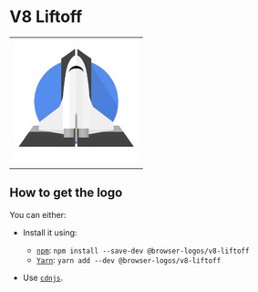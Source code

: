 V8 Liftoff
==========

<!-- markdownlint-disable line-length no-inline-html -->
<table>
    <tr height=230>
        <td>
            <a href="https://github.com/alrra/browser-logos/tree/a9c4b91cd080c29ee78611b97d634fe923d3735d/src/v8-liftoff">
                <img width=220 src="https://raw.githubusercontent.com/alrra/browser-logos/a9c4b91cd080c29ee78611b97d634fe923d3735d/src/v8-liftoff/v8-liftoff.svg?sanitize=true" alt="V8 Liftoff browser logo">
            </a>
        </td>
    </tr>
</table>
<!-- markdownlint-enable line-length no-inline-html -->

How to get the logo
-------------------

You can either:

* Install it using:

  * [`npm`][npm]: `npm install --save-dev @browser-logos/v8-liftoff`
  * [`Yarn`][yarn]: `yarn add --dev @browser-logos/v8-liftoff`

* Use [`cdnjs`][cdnjs].

<!-- Link labels: -->

[cdnjs]: https://cdnjs.com/libraries/browser-logos
[npm]: https://www.npmjs.com/
[yarn]: https://yarnpkg.com/
